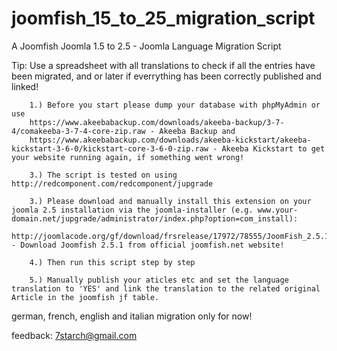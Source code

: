 joomfish_15_to_25_migration_script
==================================

A Joomfish Joomla 1.5 to 2.5 - Joomla Language Migration Script

Tip: Use a spreadsheet with all translations to check if all the entries have been migrated, and or later if everrything has been correctly published and linked!

		1.) Before you start please dump your database with phpMyAdmin or use 
		https://www.akeebabackup.com/downloads/akeeba-backup/3-7-4/comakeeba-3-7-4-core-zip.raw - Akeeba Backup and
		https://www.akeebabackup.com/downloads/akeeba-kickstart/akeeba-kickstart-3-6-0/kickstart-core-3-6-0-zip.raw - Akeeba Kickstart to get your website running again, if something went wrong!

		3.) The script is tested on using http://redcomponent.com/redcomponent/jupgrade

		3.) Please download and manually install this extension on your joomla 2.5 installation via the joomla-installer (e.g. www.your-domain.net/jupgrade/administrator/index.php?option=com_install):
		http://joomlacode.org/gf/download/frsrelease/17972/78555/JoomFish_2.5.1.zip - Download Joomfish 2.5.1 from official joomfish.net website!

		4.) Then run this script step by step

		5.) Manually publish your aticles etc and set the language translation to 'YES' and link the translation to the related original Article in the joomfish jf table.

german, french, english and italian migration only for now!
		
feedback: 7starch@gmail.com

